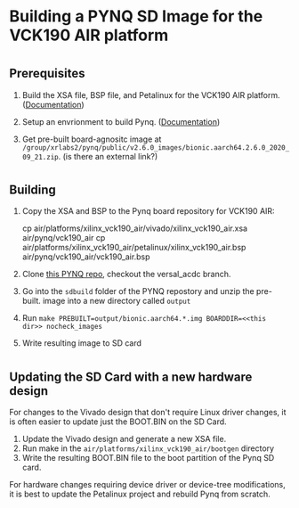 
# Building a PYNQ SD Image for the VCK190 AIR platform


#
## Prerequisites

1. Build the XSA file, BSP file, and Petalinux for the VCK190 AIR platform. ([Documentation](vck190_building_platform.md))

2. Setup an envrionment to build Pynq.
([Documentation](https://pynq.readthedocs.io/en/latest/pynq_sd_card.html#prepare-the-building-environment))

3. Get pre-built board-agnositc image at `/group/xrlabs2/pynq/public/v2.6.0_images/bionic.aarch64.2.6.0_2020_09_21.zip`.
(is there an external link?)

#
## Building

1. Copy the XSA and BSP to the Pynq board repository for VCK190 AIR:

    cp air/platforms/xilinx_vck190_air/vivado/xilinx_vck190_air.xsa air/pynq/vck190_air
    cp air/platforms/xilinx_vck190_air/petalinux/xilinx_vck190_air.bsp air/pynq/vck190_air/vck190_air.bsp

2. Clone [this PYNQ repo](https://gitenterprise.xilinx.com/jefff/PYNQ),
checkout the versal_acdc branch.

3. Go into the `sdbuild` folder of the PYNQ repostory and unzip the pre-built.
image into a new directory called `output`

4. Run `make PREBUILT=output/bionic.aarch64.*.img BOARDDIR=<<this dir>> nocheck_images`

5. Write resulting image to SD card

#
## Updating the SD Card with a new hardware design

For changes to the Vivado design that don't require Linux driver changes, it
is often easier to update just the BOOT.BIN on the SD Card.

1. Update the Vivado design and generate a new XSA file.
2. Run make in the `air/platforms/xilinx_vck190_air/bootgen` directory
3. Write the resulting BOOT.BIN file to the boot partition of the Pynq SD card.

For hardware changes requiring device driver or device-tree modifications, it
is best to update the Petalinux project and rebuild Pynq from scratch.
